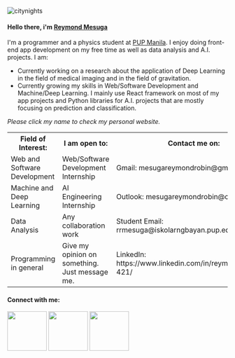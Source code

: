 
![citynights](https://user-images.githubusercontent.com/74803864/115126848-b57b4480-a004-11eb-951f-ea233d505a20.jpg)
<h4><strong>Hello there, i'm <a href="https://rey-commits.web.app/" target="_blank" rel="noopener noreferrer">Reymond Mesuga</a></strong></h4>
<p>I'm a programmer and a physics student at <a href="https://www.pup.edu.ph/">PUP Manila</a>. I enjoy doing front-end app development on my free time as well as data analysis and A.I. projects. I am:</p>
<ul>
  <li>Currently working on a research about the application of Deep Learning in the field of medical imaging and in the field of gravitation.</li>
  <li>Currently growing my skills in Web/Software Development and Machine/Deep Learning. I mainly use React framework on most of my app projects and Python libraries for A.I. projects that are mostly focusing on prediction and classification. </li>
</ul>
<p><i>Please click my name to check my personal website.</i></p>

<table>
  <tr>
    <th>Field of Interest:</th>
    <th>I am open to:</th>
    <th>Contact me on:</th>
  </tr>
  <tr>
    <td>Web and Software Development</td>
    <td>Web/Software Development Internship</td>
    <td>Gmail: mesugareymondrobin@gmail.com</td>
  </tr>
  <tr>
    <td>Machine and Deep Learning</td>
    <td>AI Engineering Internship</td>
    <td>Outlook: mesugareymondrobin@outlook.com</td>
  </tr>
  <tr>
    <td>Data Analysis</td>
    <td>Any collaboration work</td>
    <td>Student Email: rrmesuga@iskolarngbayan.pup.edu.ph</td>  
  </tr>
  <tr>
    <td>Programming in general</td>
    <td>Give my opinion on something. Just message me.</td>
    <td>LinkedIn: https://www.linkedin.com/in/reymondmesuga-421/</td>
  </tr>
</table>
<h4><strong>Connect with me:</strong></h4>
<p align = "center">

[<img width="90rem" src="https://img.shields.io/badge/LinkedIn-0077B5?style=for-the-badge&logo=linkedin&logoColor=white"/>](https://www.linkedin.com/in/reymondmesuga-421/)
[<img width="90rem" src="https://img.shields.io/badge/GitHub-100000?style=for-the-badge&logo=github&logoColor=white"/>](https://github.com/Rey-commits)
[<img width="90rem" src="https://img.shields.io/badge/Facebook-1877F2?style=for-the-badge&logo=facebook&logoColor=white"/>](https://www.facebook.com/reymond.mesugah/)
</p>



